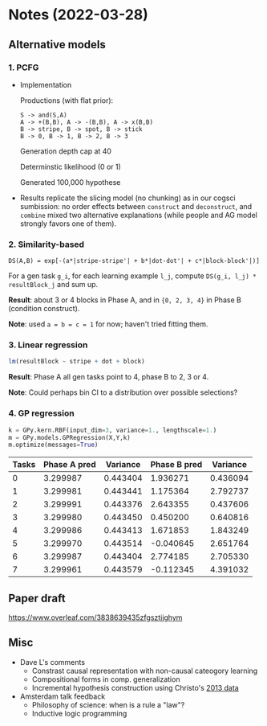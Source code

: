 
# Notes (2022-03-28)

## Alternative models

### 1. PCFG

* Implementation

  Productions (with flat prior):

  ```
  S -> and(S,A)
  A -> +(B,B), A -> -(B,B), A -> x(B,B)
  B -> stripe, B -> spot, B -> stick
  B -> 0, B -> 1, B -> 2, B -> 3
  ```

  Generation depth cap at 40

  Determinstic likelihood (0 or 1)

  Generated 100,000 hypothese

* Results replicate the slicing model (no chunking) as in our cogsci sumbission: no order effects between `construct` and `deconstruct`, and `combine` mixed two alternative explanations (while people and AG model strongly favors one of them).

### 2. Similarity-based


```
DS(A,B) = exp[-(a*|stripe-stripe'| + b*|dot-dot'| + c*|block-block'|)]
```

For a gen task `g_i`, for each learning example `l_j`, compute `DS(g_i, l_j) * resultBlock_j` and sum up.

**Result**: about 3 or 4 blocks in Phase A, and in `{0, 2, 3, 4}` in Phase B (condition construct).

**Note**: used `a = b = c = 1` for now; haven't tried fitting them.


### 3. Linear regression

``` R
lm(resultBlock ~ stripe + dot + block)
```

**Result**: Phase A all gen tasks point to 4, phase B to 2, 3 or 4.

**Note**: Could perhaps bin CI to a distribution over possible selections?


### 4. GP regression

``` Python
k = GPy.kern.RBF(input_dim=3, variance=1., lengthscale=1.)
m = GPy.models.GPRegression(X,Y,k)
m.optimize(messages=True)
```

| Tasks | Phase A pred | Variance | Phase B pred | Variance |
|-------|--------------|----------|--------------|----------|
|     0 |     3.299987 | 0.443404 | 1.936271     | 0.436094 |
|     1 |     3.299981 | 0.443441 | 1.175364     | 2.792737 |
|     2 |     3.299991 | 0.443376 | 2.643355     | 0.437606 |
|     3 |     3.299980 | 0.443450 | 0.450200     | 0.640816 |
|     4 |     3.299986 | 0.443413 | 1.671853     | 1.843249 |
|     5 |     3.299970 | 0.443514 | -0.040645    | 2.651764 |
|     6 |     3.299987 | 0.443404 | 2.774185     | 2.705330 |
|     7 |     3.299961 | 0.443579 | -0.112345    | 4.391032 |

## Paper draft

<https://www.overleaf.com/3838639435zfgsztjjghym>

## Misc

* Dave L's comments
  * Constrast causal representation with non-causal cateogory learning
  * Compositional forms in comp. generalization
  * Incremental hypothesis construction using Christo's [2013 data](https://journals.sagepub.com/doi/full/10.1177/0956797613476046)
* Amsterdam talk feedback
  * Philosophy of science: when is a rule a "law"?
  * Inductive logic programming

